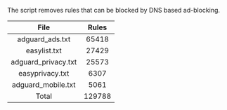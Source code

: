 The script removes rules that can be blocked by DNS based ad-blocking.


| File | Rules |
|:----:|:-----:|
| adguard_ads.txt | 65418 |
| easylist.txt | 27429 |
| adguard_privacy.txt | 25573 |
| easyprivacy.txt | 6307 |
| adguard_mobile.txt | 5061 |
| Total | 129788 |